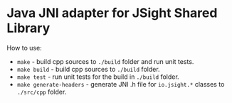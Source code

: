 # Java JNI adapter for JSight Shared Library

How to use:

- `make` - build cpp sources to `./build` folder and run unit tests.
- `make build` - build cpp sources to `./build` folder.
- `make test` - run unit tests for the build in `./build` folder.
- `make generate-headers` - generate JNI .h file for `io.jsight.*` classes to `./src/cpp` folder.

